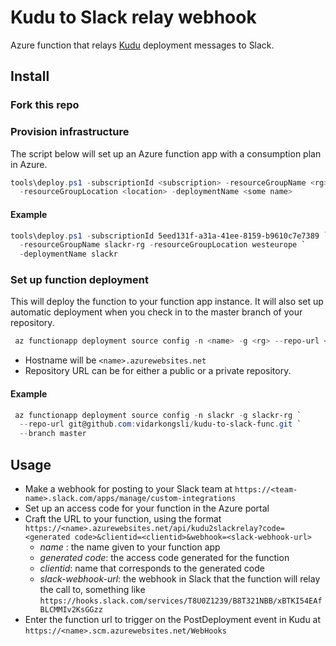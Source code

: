 # Kudu to Slack relay webhook
Azure function that relays [Kudu](https://github.com/projectkudu/kudu/) deployment messages to Slack.

## Install
### Fork this repo
### Provision infrastructure
The script below will set up an Azure function app with a consumption plan in Azure.
```powershell
tools\deploy.ps1 -subscriptionId <subscription> -resourceGroupName <rg> `
  -resourceGroupLocation <location> -deploymentName <some name>
```
#### Example
```powershell
tools\deploy.ps1 -subscriptionId 5eed131f-a31a-41ee-8159-b9610c7e7389 `
  -resourceGroupName slackr-rg -resourceGroupLocation westeurope `
  -deploymentName slackr
```

### Set up function deployment
This will deploy the function to your function app instance. It will also set up automatic deployment when you check in to the master branch of your repository.
```powershell
 az functionapp deployment source config -n <name> -g <rg> --repo-url <url-to-your-repo> --branch master
```
* Hostname will be `<name>.azurewebsites.net`
* Repository URL can be for either a public or a private repository.
#### Example
```powershell
 az functionapp deployment source config -n slackr -g slackr-rg `
  --repo-url git@github.com:vidarkongsli/kudu-to-slack-func.git `
  --branch master
```

## Usage
* Make a webhook for posting to your Slack team at `https://<team-name>.slack.com/apps/manage/custom-integrations`
* Set up an access code for your function in the Azure portal
* Craft the URL to your function, using the format `https://<name>.azurewebsites.net/api/kudu2slackrelay?code=<generated code>&clientid=<clientid>&webhook=<slack-webhook-url>`
  * *name* : the name given to your function app
  * *generated code*: the access code generated for the function
  * *clientid*: name that corresponds to the generated code
  * *slack-webhook-url*: the webhook in Slack that the function will relay the call to, something like `https://hooks.slack.com/services/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`
* Enter the function url to trigger on the PostDeployment event in Kudu at `https://<name>.scm.azurewebsites.net/WebHooks`

